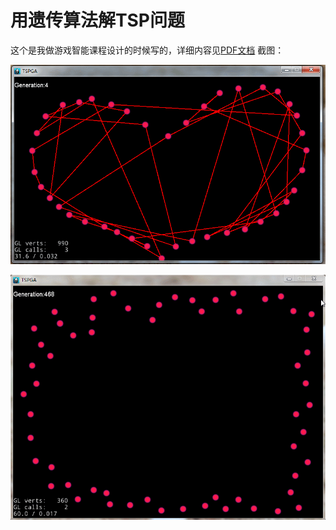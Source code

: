 # 用遗传算法解TSP问题

这个是我做游戏智能课程设计的时候写的，详细内容见[PDF文档](https://github.com/faxinwang/TSPGA/blob/master/TSPGA.pdf)
截图：
<br>

![N=41](https://github.com/faxinwang/TSPGA/raw/master/imgs/n=41.gif "N=41")

![N=58](https://github.com/faxinwang/TSPGA/raw/master/imgs/n=58.gif "N=58")
